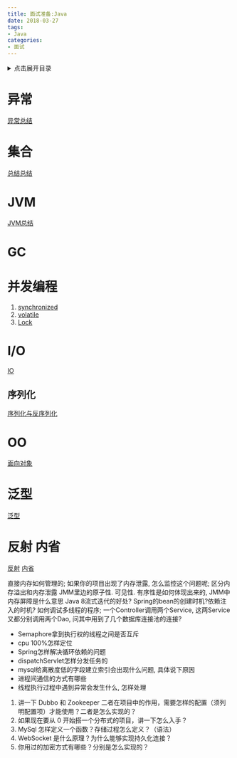```yaml
---
title: 面试准备:Java
date: 2018-03-27
tags:
- Java
categories:
- 面试
---
```

<details>
<summary>点击展开目录</summary>
<!-- TOC -->

- [异常](#异常)
- [集合](#集合)
- [JVM](#jvm)
- [GC](#gc)
- [并发编程](#并发编程)
- [I/O](#io)
    - [序列化](#序列化)
- [OO](#oo)
- [泛型](#泛型)
- [反射 内省](#反射-内省)

<!-- /TOC -->
</details>

# 异常

[异常总结](../03.Java/00.Foundation/Foundation_Exception.md)

# 集合

[总结总结](../03.Java/01.readsource)

# JVM

[JVM总结](../03.Java/02.jvm)

# GC

# 并发编程

1. [synchronized](../03.Java/03.Thread/05.synchronized.md)
2. [volatile](../03.Java/03.Thread/)
3. [Lock](../03.Java/03.Thread/)

# I/O

[IO](../03.Java/05.IO)

## 序列化

[序列化与反序列化](../03.Java/04.Cache/01.Serialize.md)

# OO

[面向对象](../03.Java/00.Foundation/Foundation_OO.md)

# 泛型

[泛型](../03.Java/00.Foundation/Foundation_泛型.md)

# 反射 内省

[反射](../03.Java/00.Foundation/Foundation_reflect.md)
[内省](../03.Java/00.Foundation/Foundation_内省.md)

直接内存如何管理的;
如果你的项目出现了内存泄露, 怎么监控这个问题呢;
区分内存溢出和内存泄露
JMM里边的原子性. 可见性. 有序性是如何体现出来的, JMM中内存屏障是什么意思
Java 8流式迭代的好处?
Spring的bean的创建时机?依赖注入的时机?
如何调试多线程的程序;
一个Controller调用两个Service, 这两Service又都分别调用两个Dao, 问其中用到了几个数据库连接池的连接?
* Semaphore拿到执行权的线程之间是否互斥
* cpu 100%怎样定位
* Spring怎样解决循环依赖的问题
* dispatchServlet怎样分发任务的
* mysql给离散度低的字段建立索引会出现什么问题, 具体说下原因
* 进程间通信的方式有哪些
* 线程执行过程中遇到异常会发生什么, 怎样处理
1. 讲一下 Dubbo 和 Zookeeper 二者在项目中的作用，需要怎样的配置（须列明配置项）才能使用？二者是怎么实现的？
2. 如果现在要从 0 开始搭一个分布式的项目，讲一下怎么入手？
5. MySql 怎样定义一个函数？存储过程怎么定义？（语法）
9. WebSocket 是什么原理？为什么能够实现持久化连接？
10. 你用过的加密方式有哪些？分别是怎么实现的？
